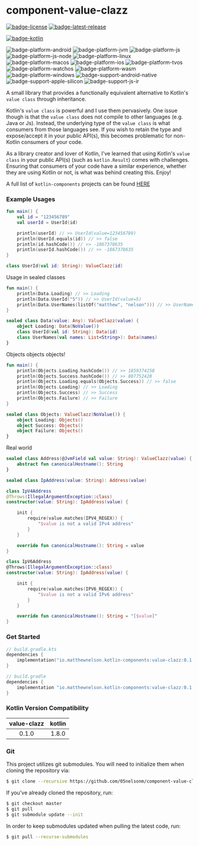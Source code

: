 # component-value-clazz
[![badge-license]][url-license]
[![badge-latest-release]][url-latest-release]

[![badge-kotlin]][url-kotlin]

![badge-platform-android]
![badge-platform-jvm]
![badge-platform-js]
![badge-platform-js-node]
![badge-platform-linux]
![badge-platform-macos]
![badge-platform-ios]
![badge-platform-tvos]
![badge-platform-watchos]
![badge-platform-wasm]
![badge-platform-windows]
![badge-support-android-native]
![badge-support-apple-silicon]
![badge-support-js-ir]

A small library that provides a functionally equivalent alternative to Kotlin's 
`value class` through inheritance.

Kotlin's `value class` is powerful and I use them pervasively. One issue 
though is that the `value class` does not compile to other languages 
(e.g. Java or Js). Instead, the underlying type of the `value class` is what 
consumers from those languages see. If you wish to retain the type and expose/accept 
it in your public API(s), this becomes problematic for non-Kotlin consumers of your code.

As a library creator and lover of Kotlin, I've learned that using Kotlin's 
`value class` in your public API(s) (such as `kotlin.Result`) comes with challenges. 
Ensuring that consumers of your code have a similar experience, whether they are using 
Kotlin or not, is what was behind creating this. Enjoy!

A full list of `kotlin-components` projects can be found [HERE][url-kotlin-components]

### Example Usages

```kotlin
fun main() {
    val id = "123456789"
    val userId = UserId(id)

    println(userId) // >> UserId(value=123456789)
    println(UserId.equals(id)) // >> false
    println(id.hashCode()) // >> -1867378635
    println(userId.hashCode()) // >> -1867378635
}

class UserId(val id: String): ValueClazz(id)
```

Usage in sealed classes
```kotlin
fun main() {
    println(Data.Loading) // >> Loading
    println(Data.UserId("5")) // >> UserId(value=5)
    println(Data.UserNames(listOf("matthew", "nelson"))) // >> UserNames(value=[matthew, nelson])
}

sealed class Data(value: Any): ValueClazz(value) {
    object Loading: Data(NoValue())
    class UserId(val id: String): Data(id)
    class UserNames(val names: List<String>): Data(names)
}
```

Objects objects objects!

```kotlin
fun main() {
    println(Objects.Loading.hashCode()) // >> 1859374258
    println(Objects.Success.hashCode()) // >> 807752428
    println(Objects.Loading.equals(Objects.Success)) // >> false
    println(Objects.Loading) // >> Loading
    println(Objects.Success) // >> Success
    println(Objects.Failure) // >> Failure
}

sealed class Objects: ValueClazz(NoValue()) {
    object Loading: Objects()
    object Success: Objects()
    object Failure: Objects()
}
```

Real world
```kotlin
sealed class Address(@JvmField val value: String): ValueClazz(value) {
    abstract fun canonicalHostname(): String
}

sealed class IpAddress(value: String): Address(value)

class IpV4Address
@Throws(IllegalArgumentException::class)
constructor(value: String): IpAddress(value) {

    init {
        require(value.matches(IPV4_REGEX)) {
            "$value is not a valid IPv4 address"
        }
    }

    override fun canonicalHostname(): String = value
}

class IpV6Address
@Throws(IllegalArgumentException::class)
constructor(value: String): IpAddress(value) {

    init {
        require(value.matches(IPV6_REGEX)) {
            "$value is not a valid IPv6 address"
        }
    }

    override fun canonicalHostname(): String = "[$value]"
}
```

### Get Started

<!-- TAG_VERSION -->

```kotlin
// build.gradle.kts
dependencies {
    implementation("io.matthewnelson.kotlin-components:value-clazz:0.1.0")
}
```

<!-- TAG_VERSION -->

```groovy
// build.gradle
dependencies {
    implementation "io.matthewnelson.kotlin-components:value-clazz:0.1.0"
}
```

### Kotlin Version Compatibility

<!-- TAG_VERSION -->

| value-clazz | kotlin |
|:-----------:|:------:|
|    0.1.0    | 1.8.0  |

### Git

This project utilizes git submodules. You will need to initialize them when
cloning the repository via:

```bash
$ git clone --recursive https://github.com/05nelsonm/component-value-clazz.git
```

If you've already cloned the repository, run:
```bash
$ git checkout master
$ git pull
$ git submodule update --init
```

In order to keep submodules updated when pulling the latest code, run:
```bash
$ git pull --recurse-submodules
```

<!-- TAG_VERSION -->
[badge-latest-release]: https://img.shields.io/badge/latest--release-0.1.0-blue.svg?style=flat
[badge-license]: https://img.shields.io/badge/license-Apache%20License%202.0-blue.svg?style=flat

<!-- TAG_DEPENDENCIES -->
[badge-kotlin]: https://img.shields.io/badge/kotlin-1.8.0-blue.svg?logo=kotlin

<!-- TAG_PLATFORMS -->
[badge-platform-android]: http://img.shields.io/badge/-android-6EDB8D.svg?style=flat
[badge-platform-jvm]: http://img.shields.io/badge/-jvm-DB413D.svg?style=flat
[badge-platform-js]: http://img.shields.io/badge/-js-F8DB5D.svg?style=flat
[badge-platform-js-node]: https://img.shields.io/badge/-nodejs-68a063.svg?style=flat
[badge-platform-linux]: http://img.shields.io/badge/-linux-2D3F6C.svg?style=flat
[badge-platform-macos]: http://img.shields.io/badge/-macos-111111.svg?style=flat
[badge-platform-ios]: http://img.shields.io/badge/-ios-CDCDCD.svg?style=flat
[badge-platform-tvos]: http://img.shields.io/badge/-tvos-808080.svg?style=flat
[badge-platform-watchos]: http://img.shields.io/badge/-watchos-C0C0C0.svg?style=flat
[badge-platform-wasm]: https://img.shields.io/badge/-wasm-624FE8.svg?style=flat
[badge-platform-windows]: http://img.shields.io/badge/-windows-4D76CD.svg?style=flat
[badge-support-android-native]: http://img.shields.io/badge/support-[AndroidNative]-6EDB8D.svg?style=flat
[badge-support-apple-silicon]: http://img.shields.io/badge/support-[AppleSilicon]-43BBFF.svg?style=flat
[badge-support-js-ir]: https://img.shields.io/badge/support-[js--IR]-AAC4E0.svg?style=flat

[url-latest-release]: https://github.com/05nelsonm/component-value-clazz/releases/latest
[url-license]: https://www.apache.org/licenses/LICENSE-2.0.txt
[url-kotlin]: https://kotlinlang.org
[url-kotlin-components]: https://kotlin-components.matthewnelson.io
